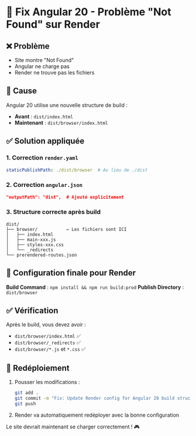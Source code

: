 # 🔧 Fix Angular 20 - Problème "Not Found" sur Render

## ❌ Problème
- Site montre "Not Found" 
- Angular ne charge pas
- Render ne trouve pas les fichiers

## 🎯 Cause
Angular 20 utilise une nouvelle structure de build :
- **Avant** : `dist/index.html`
- **Maintenant** : `dist/browser/index.html`

## ✅ Solution appliquée

### 1. Correction `render.yaml`
```yaml
staticPublishPath: ./dist/browser  # Au lieu de ./dist
```

### 2. Correction `angular.json`
```json
"outputPath": "dist",  # Ajouté explicitement
```

### 3. Structure correcte après build
```
dist/
├── browser/           ← Les fichiers sont ICI
│   ├── index.html
│   ├── main-xxx.js
│   ├── styles-xxx.css
│   └── _redirects
└── prerendered-routes.json
```

## 🚀 Configuration finale pour Render

**Build Command** : `npm install && npm run build:prod`
**Publish Directory** : `dist/browser`

## ✅ Vérification
Après le build, vous devez avoir :
- `dist/browser/index.html` ✅
- `dist/browser/_redirects` ✅
- `dist/browser/*.js` et `*.css` ✅

## 🔄 Redéploiement
1. Pousser les modifications :
   ```bash
   git add .
   git commit -m "Fix: Update Render config for Angular 20 build structure"
   git push
   ```

2. Render va automatiquement redéployer avec la bonne configuration

Le site devrait maintenant se charger correctement ! 🎮
